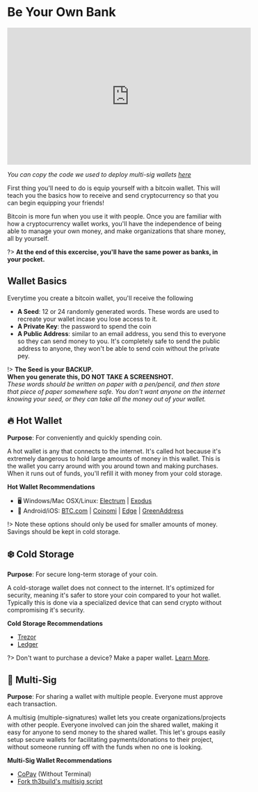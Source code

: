 # Be Your Own Bank

<iframe width="560" height="315" src="https://www.youtube-nocookie.com/embed/cbMDgGD-HOE?rel=0" frameborder="0" allow="autoplay; encrypted-media" allowfullscreen></iframe>

*You can copy the code we used to deploy multi-sig wallets [here](https://github.com/th3build/btc-multisig)*

First thing you'll need to do is equip yourself with a bitcoin wallet. This will teach you the basics how to receive and send cryptocurrency so that you can begin equipping your friends!

Bitcoin is more fun when you use it with people. Once you are familiar with how a cryptocurrency wallet works, you'll have the independence of being able to manage your own money, and make organizations that share money, all by yourself.

?> **At the end of this excercise, you'll have the same power as banks, in your pocket.**

## Wallet Basics

Everytime you create a bitcoin wallet, you'll receive the following
* **A Seed**: 12 or 24 randomly generated words. These words are used to recreate your wallet incase you lose access to it.
* **A Private Key**: the password to spend the coin 
* **A Public Address**: similar to an email address, you send this to everyone so they can send money to you. It's completely safe to send the public address to anyone, they won't be able to send coin without the private pey.

!> **The Seed is your BACKUP.** <br> 
**When you generate this, DO NOT TAKE A SCREENSHOT.** <br>
*These words should be written on paper with a pen/pencil, and then store that piece of paper somewhere safe. You don't want anyone on the internet knowing your seed, or they can take all the money out of your wallet.*

## 🔥 Hot Wallet

**Purpose**: For conveniently and quickly spending coin.

A hot wallet is any that connects to the internet. It's called hot because it's extremely dangerous to hold large amounts of money in this wallet. This is the wallet you carry around with you around town and making purchases. When it runs out of funds, you'll refill it with money from your cold storage.

<!-- https://www.tablesgenerator.com/markdown_tables# -->

**Hot Wallet Recommendations**
* 🖥 Windows/Mac OSX/Linux: [Electrum](https://bitcoin.org/en/wallets/desktop/mac/electrum/) | [Exodus](https://www.exodus.io/)
* 📱 Android/iOS: [BTC.com](https://wallet.btc.com/#/setup/register) | [Coinomi](https://www.coinomi.com/downloads/) | [Edge](https://edge.app/) | [GreenAddress](https://greenaddress.it/en/wallet.html#/create_warning)

!> Note these options should only be used for smaller amounts of money. Savings should be kept in cold storage. 

## ❄️ Cold Storage

**Purpose**: For secure long-term storage of your coin.

A cold-storage wallet does not connect to the internet. It's optimized for security, meaning it's safer to store your coin compared to your hot wallet. Typically this is done via a specialized device that can send crypto without compromising it's security.

**Cold Storage Recommendations**
* [Trezor](https://shop.trezor.io/product/trezor-one-white)
* [Ledger](https://www.ledger.com/products/ledger-nano-s?r=6f77f179bcff)

?> Don't want to purchase a device? Make a paper wallet. [Learn More](https://www.youtube.com/watch?v=VTsHeiBhPIM&t=379s).

## 👥 Multi-Sig

**Purpose**: For sharing a wallet with multiple people. Everyone must approve each transaction.

A multisig (multiple-signatures) wallet lets you create organizations/projects with other people. Everyone involved can join the shared wallet, making it easy for anyone to send money to the shared wallet. This let's groups easily setup secure wallets for facilitating payments/donations to their project, without someone running off with the funds when no one is looking.

**Multi-Sig Wallet Recommendations**

* [CoPay](https://copay.io/) (Without Terminal)
* [Fork th3build's multisig script](https://github.com/th3build/btc-multisig)